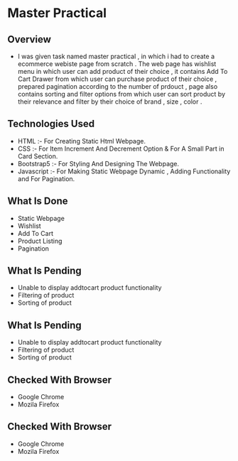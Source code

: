
# Master Practical



## Overview

- I was given task named master practical , in which i had to create a ecommerce webiste page from scratch . The web page has wishlist menu in which user can add product of their choice , it contains Add To Cart Drawer from which user can purchase product of their choice , prepared pagination according to the number of prdouct , page also contains sorting and filter options from which user can sort product by their relevance and filter by their choice of brand , size , color . 
## Technologies Used
- HTML :- For Creating Static Html Webpage.
- CSS  :- For Item Increment And Decrement Option & For A Small Part in Card Section.
- Bootstrap5 :- For Styling And Designing The Webpage.
- Javascript :- For Making Static Webpage Dynamic , Adding Functionality and For Pagination.
## What Is Done
- Static Webpage
- Wishlist
- Add To Cart
- Product Listing
- Pagination  
## What Is Pending
- Unable to display addtocart product functionality
- Filtering of product
- Sorting of product 
## What Is Pending
- Unable to display addtocart product functionality
- Filtering of product
- Sorting of product 
## Checked With Browser
- Google Chrome
- Mozila Firefox
## Checked With Browser
- Google Chrome
- Mozila Firefox
